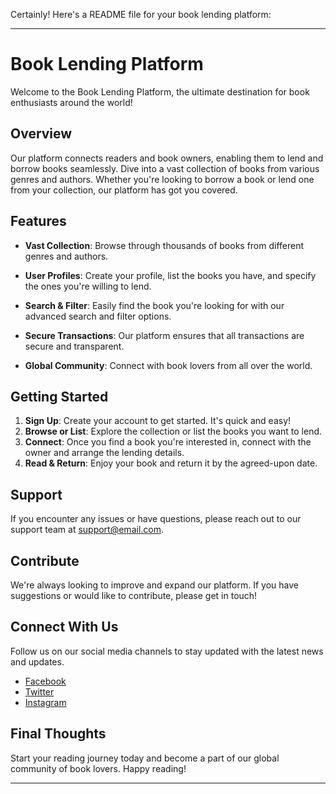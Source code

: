 Certainly! Here's a README file for your book lending platform:

---

# Book Lending Platform

Welcome to the Book Lending Platform, the ultimate destination for book enthusiasts around the world!

## Overview

Our platform connects readers and book owners, enabling them to lend and borrow books seamlessly. Dive into a vast collection of books from various genres and authors. Whether you're looking to borrow a book or lend one from your collection, our platform has got you covered.

## Features

- **Vast Collection**: Browse through thousands of books from different genres and authors.
  
- **User Profiles**: Create your profile, list the books you have, and specify the ones you're willing to lend.
  
- **Search & Filter**: Easily find the book you're looking for with our advanced search and filter options.
  
- **Secure Transactions**: Our platform ensures that all transactions are secure and transparent.
  
- **Global Community**: Connect with book lovers from all over the world.

## Getting Started

1. **Sign Up**: Create your account to get started. It's quick and easy!
2. **Browse or List**: Explore the collection or list the books you want to lend.
3. **Connect**: Once you find a book you're interested in, connect with the owner and arrange the lending details.
4. **Read & Return**: Enjoy your book and return it by the agreed-upon date.

## Support

If you encounter any issues or have questions, please reach out to our support team at [support@email.com](mailto:support@email.com).

## Contribute

We're always looking to improve and expand our platform. If you have suggestions or would like to contribute, please get in touch!

## Connect With Us

Follow us on our social media channels to stay updated with the latest news and updates.

- [Facebook](#)
- [Twitter](#)
- [Instagram](#)

## Final Thoughts

Start your reading journey today and become a part of our global community of book lovers. Happy reading!

---
